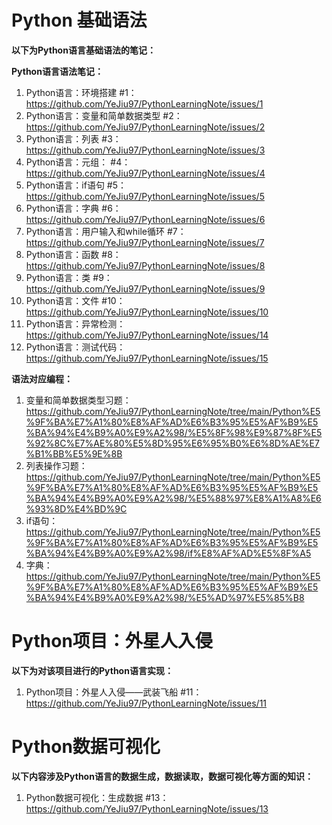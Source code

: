 
# Python 基础语法
**以下为Python语言基础语法的笔记：**

**Python语言语法笔记：**

1. Python语言：环境搭建 #1：https://github.com/YeJiu97/PythonLearningNote/issues/1
2. Python语言：变量和简单数据类型 #2：https://github.com/YeJiu97/PythonLearningNote/issues/2
3. Python语言：列表 #3：https://github.com/YeJiu97/PythonLearningNote/issues/3
4. Python语言：元组： #4：https://github.com/YeJiu97/PythonLearningNote/issues/4
5. Python语言：if语句 #5：https://github.com/YeJiu97/PythonLearningNote/issues/5
6. Python语言：字典 #6：https://github.com/YeJiu97/PythonLearningNote/issues/6
7. Python语言：用户输入和while循环 #7：https://github.com/YeJiu97/PythonLearningNote/issues/7
8. Python语言：函数 #8：https://github.com/YeJiu97/PythonLearningNote/issues/8
9. Python语言：类 #9：https://github.com/YeJiu97/PythonLearningNote/issues/9
10. Python语言：文件 #10：https://github.com/YeJiu97/PythonLearningNote/issues/10
11. Python语言：异常检测：https://github.com/YeJiu97/PythonLearningNote/issues/14
12. Python语言：测试代码：https://github.com/YeJiu97/PythonLearningNote/issues/15

**语法对应编程：**
1. 变量和简单数据类型习题：https://github.com/YeJiu97/PythonLearningNote/tree/main/Python%E5%9F%BA%E7%A1%80%E8%AF%AD%E6%B3%95%E5%AF%B9%E5%BA%94%E4%B9%A0%E9%A2%98/%E5%8F%98%E9%87%8F%E5%92%8C%E7%AE%80%E5%8D%95%E6%95%B0%E6%8D%AE%E7%B1%BB%E5%9E%8B
2. 列表操作习题：https://github.com/YeJiu97/PythonLearningNote/tree/main/Python%E5%9F%BA%E7%A1%80%E8%AF%AD%E6%B3%95%E5%AF%B9%E5%BA%94%E4%B9%A0%E9%A2%98/%E5%88%97%E8%A1%A8%E6%93%8D%E4%BD%9C
3. if语句：https://github.com/YeJiu97/PythonLearningNote/tree/main/Python%E5%9F%BA%E7%A1%80%E8%AF%AD%E6%B3%95%E5%AF%B9%E5%BA%94%E4%B9%A0%E9%A2%98/if%E8%AF%AD%E5%8F%A5
4. 字典：https://github.com/YeJiu97/PythonLearningNote/tree/main/Python%E5%9F%BA%E7%A1%80%E8%AF%AD%E6%B3%95%E5%AF%B9%E5%BA%94%E4%B9%A0%E9%A2%98/%E5%AD%97%E5%85%B8


# Python项目：外星人入侵

**以下为对该项目进行的Python语言实现：**
1. Python项目：外星人入侵——武装飞船 #11：https://github.com/YeJiu97/PythonLearningNote/issues/11



# Python数据可视化

**以下内容涉及Python语言的数据生成，数据读取，数据可视化等方面的知识：**
1. Python数据可视化：生成数据 #13：https://github.com/YeJiu97/PythonLearningNote/issues/13
